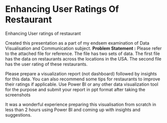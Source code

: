 # Enhancing User Ratings Of Restaurant
Enhancing User ratings of restaurant


Created this presentation as a part of my endsem examination of Data Visualisation and Communication subject.
**Problem Statement :**
Please refer to the attached file for reference.
The file has two sets of data. The first file has the data on restaurants across the locations in the USA.
The second file has the user rating of these restaurants.

Please prepare a visualization report (not dashboard) followed by insights for this data. You can also recommend some tips for restaurants to improve their ratings if applicable.
Use Power BI or any other data visualization tool for the purpose and submit your report in ppt format after taking the screenshots

It was a wonderful experience preparing this visualisation from scratch in less than 2 hours using Power BI and coming up with insights and suggestions.
